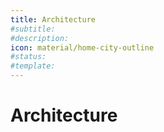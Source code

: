 ```yaml
---
title: Architecture
#subtitle: 
#description: 
icon: material/home-city-outline
#status:
#template: 
---
```


# Architecture
